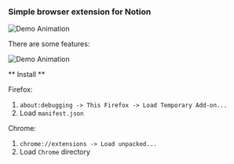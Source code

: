 ### Simple browser extension for Notion

![Demo Animation](../assets/screen3.png?raw=true)

There are some features:

![Demo Animation](../assets/screen4.png?raw=true)

** Install **

Firefox:

1. ```about:debugging -> This Firefox -> Load Temporary Add-on...```
2. Load ```manifest.json```

Chrome:

1. ```chrome://extensions -> Load unpacked...```
2. Load ```Chrome``` directory

